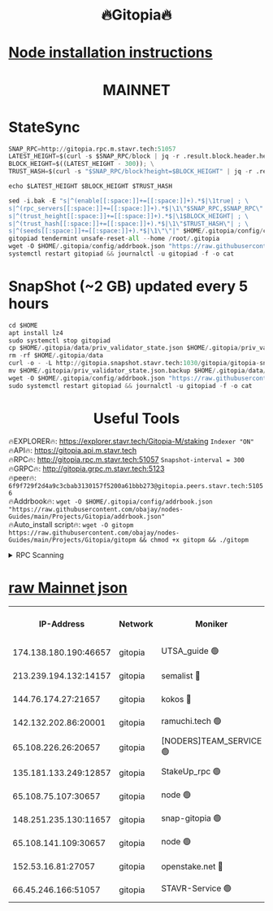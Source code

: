 <h1 align="center"> 🔥Gitopia🔥</h1>

[Node installation instructions](https://github.com/obajay/nodes-Guides/tree/main/Projects/Gitopia)
=

<h1 align="center"> MAINNET</h1>

# StateSync
```python
SNAP_RPC=http://gitopia.rpc.m.stavr.tech:51057
LATEST_HEIGHT=$(curl -s $SNAP_RPC/block | jq -r .result.block.header.height); \
BLOCK_HEIGHT=$((LATEST_HEIGHT - 300)); \
TRUST_HASH=$(curl -s "$SNAP_RPC/block?height=$BLOCK_HEIGHT" | jq -r .result.block_id.hash)

echo $LATEST_HEIGHT $BLOCK_HEIGHT $TRUST_HASH

sed -i.bak -E "s|^(enable[[:space:]]+=[[:space:]]+).*$|\1true| ; \
s|^(rpc_servers[[:space:]]+=[[:space:]]+).*$|\1\"$SNAP_RPC,$SNAP_RPC\"| ; \
s|^(trust_height[[:space:]]+=[[:space:]]+).*$|\1$BLOCK_HEIGHT| ; \
s|^(trust_hash[[:space:]]+=[[:space:]]+).*$|\1\"$TRUST_HASH\"| ; \
s|^(seeds[[:space:]]+=[[:space:]]+).*$|\1\"\"|" $HOME/.gitopia/config/config.toml
gitopiad tendermint unsafe-reset-all --home /root/.gitopia
wget -O $HOME/.gitopia/config/addrbook.json "https://raw.githubusercontent.com/obajay/nodes-Guides/main/Projects/Gitopia/addrbook.json"
systemctl restart gitopiad && journalctl -u gitopiad -f -o cat
```
# SnapShot (~2 GB) updated every 5 hours
```python
cd $HOME
apt install lz4
sudo systemctl stop gitopiad
cp $HOME/.gitopia/data/priv_validator_state.json $HOME/.gitopia/priv_validator_state.json.backup
rm -rf $HOME/.gitopia/data
curl -o - -L http://gitopia.snapshot.stavr.tech:1030/gitopia/gitopia-snap.tar.lz4 | lz4 -c -d - | tar -x -C $HOME/.gitopia --strip-components 2
mv $HOME/.gitopia/priv_validator_state.json.backup $HOME/.gitopia/data/priv_validator_state.json
wget -O $HOME/.gitopia/config/addrbook.json "https://raw.githubusercontent.com/obajay/nodes-Guides/main/Projects/Gitopia/addrbook.json"
sudo systemctl restart gitopiad && journalctl -u gitopiad -f -o cat
```
 <h1 align="center"> Useful Tools</h1>

🔥EXPLORER🔥:      https://explorer.stavr.tech/Gitopia-M/staking  `Indexer "ON"` \
🔥API🔥: 			 		 https://gitopia.api.m.stavr.tech \
🔥RPC🔥:           http://gitopia.rpc.m.stavr.tech:51057              `Snapshot-interval = 300` \
🔥GRPC🔥:          http://gitopia.grpc.m.stavr.tech:5123 \
🔥peer🔥:					 `6f9f729f2d4a9c3cbab3130157f5200a61bbb273@gitopia.peers.stavr.tech:51056` \
🔥Addrbook🔥:    ```wget -O $HOME/.gitopia/config/addrbook.json "https://raw.githubusercontent.com/obajay/nodes-Guides/main/Projects/Gitopia/addrbook.json"``` \
🔥Auto_install script🔥: ```wget -O gitopm https://raw.githubusercontent.com/obajay/nodes-Guides/main/Projects/Gitopia/gitopm && chmod +x gitopm && ./gitopm```


<details>
<summary>RPC Scanning</summary>

<h2 align="center"> We scan nodes in real time every 4 hours. And we provide the final result of RPC endpoints.
We cannot influence the operation of these nodes in any way. </h2>


```python
If Voting Power is higher than 0 --> then the Node is a validator of the network and may be subject to attack and be a potential threat to the chain.
```
```python
We marked such validators with a red symbol
```

</details>

[raw Mainnet json](https://rpc-check.gitopm.stavr.tech/gitopm/rpc-gitopm-result.json)
=

<table><tr><th>IP-Address</th><th>Network</th><th>Moniker</th><th>Latest Block Height</th><th>Earliest Block Height</th><th>Catching Up</th><th>Tx Index</th><th>Voting Power</th><th>Scan Time</th></tr><tr><td>174.138.180.190:46657</td><td>gitopia</td><td>UTSA_guide 🟢</td><td>10951179</td><td>6071990</td><td>False</td><td>on</td><td>0</td><td>2023-12-20T15:13:01.075324739UTC</td></tr><tr><td>213.239.194.132:14157</td><td>gitopia</td><td>semalist 🔴</td><td>10951188</td><td>6071990</td><td>False</td><td>off</td><td>429659</td><td>2023-12-20T15:13:16.229384451UTC</td></tr><tr><td>144.76.174.27:21657</td><td>gitopia</td><td>kokos 🔴</td><td>10951198</td><td>6071990</td><td>False</td><td>off</td><td>936373</td><td>2023-12-20T15:13:32.055496401UTC</td></tr><tr><td>142.132.202.86:20001</td><td>gitopia</td><td>ramuchi.tech 🟢</td><td>10951196</td><td>6548337</td><td>False</td><td>on</td><td>0</td><td>2023-12-20T15:13:29.374224705UTC</td></tr><tr><td>65.108.226.26:20657</td><td>gitopia</td><td>[NODERS]TEAM_SERVICE 🟢</td><td>10951207</td><td>6846001</td><td>False</td><td>on</td><td>0</td><td>2023-12-20T15:13:51.246171690UTC</td></tr><tr><td>135.181.133.249:12857</td><td>gitopia</td><td>StakeUp_rpc 🟢</td><td>10951196</td><td>8010001</td><td>False</td><td>on</td><td>0</td><td>2023-12-20T15:13:29.730323701UTC</td></tr><tr><td>65.108.75.107:30657</td><td>gitopia</td><td>node 🟢</td><td>10951202</td><td>8802845</td><td>False</td><td>on</td><td>0</td><td>2023-12-20T15:13:42.614732739UTC</td></tr><tr><td>148.251.235.130:11657</td><td>gitopia</td><td>snap-gitopia 🟢</td><td>10951195</td><td>9516001</td><td>False</td><td>on</td><td>0</td><td>2023-12-20T15:13:27.036559349UTC</td></tr><tr><td>65.108.141.109:30657</td><td>gitopia</td><td>node 🟢</td><td>10951194</td><td>10145845</td><td>False</td><td>on</td><td>0</td><td>2023-12-20T15:13:26.773895686UTC</td></tr><tr><td>152.53.16.81:27057</td><td>gitopia</td><td>openstake.net 🔴</td><td>10951172</td><td>10455001</td><td>False</td><td>off</td><td>5845</td><td>2023-12-20T15:12:50.279937428UTC</td></tr><tr><td>66.45.246.166:51057</td><td>gitopia</td><td>STAVR-Service 🟢</td><td>10951183</td><td>10943001</td><td>False</td><td>on</td><td>0</td><td>2023-12-20T15:13:07.825361675UTC</td></tr></table>
